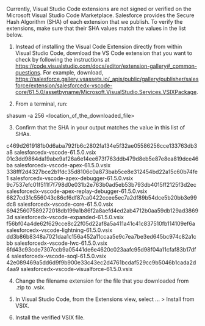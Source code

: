 Currently, Visual Studio Code extensions are not signed or verified on the
Microsoft Visual Studio Code Marketplace. Salesforce provides the Secure Hash
Algorithm (SHA) of each extension that we publish. To verify the extensions,
make sure that their SHA values match the values in the list below.

1. Instead of installing the Visual Code Extension directly from within Visual
   Studio Code, download the VS Code extension that you want to check by
   following the instructions at
   https://code.visualstudio.com/docs/editor/extension-gallery#_common-questions.
   For example, download,
   https://salesforce.gallery.vsassets.io/_apis/public/gallery/publisher/salesforce/extension/salesforcedx-vscode-core/61.5.0/assetbyname/Microsoft.VisualStudio.Services.VSIXPackage.

2. From a terminal, run:

shasum -a 256 <location_of_the_downloaded_file>

3. Confirm that the SHA in your output matches the value in this list of SHAs.

c469d2619181b0d6aba792fb6c2802fa134e5f32ae05586256cce133763db3a8  salesforcedx-vscode-61.5.0.vsix
01c3dd9864da19abe9af26a6e14ee673f763ddb479d8eb5e87e8ea819dce46ba  salesforcedx-vscode-apex-61.5.0.vsix
338fff2d4327bce2b1fdc35d8106c0a873bab5ce8e312454bd22a15c60b74fe1  salesforcedx-vscode-apex-debugger-61.5.0.vsix
9c7537efc01f511f7f798d0e031b2e763b0ad5eb53b793db4015ff2125f3d2ec  salesforcedx-vscode-apex-replay-debugger-61.5.0.vsix
6827cd31c556043c86cf6df87ca0422ccee5ec7a2df89b54dce5b20bb3e99dc8  salesforcedx-vscode-core-61.5.0.vsix
69425607589272018db199a1b86f2a8aefd4ed2ab4712b0aa59db129ad38693d  salesforcedx-vscode-expanded-61.5.0.vsix
f56bf04a4de62f629cce8c22f05d22af8a5a411a41c41c837510fb114109ef6a  salesforcedx-vscode-lightning-61.5.0.vsix
dd3b86b8348a7021daa1c156a452a11ccaa5e9c7ea7be3ed645bc974c82a1cbb  salesforcedx-vscode-lwc-61.5.0.vsix
6fd43c93cde7307ccb9a05441de6e4620c023aafc95d98f04a11cfaf83b17df4  salesforcedx-vscode-soql-61.5.0.vsix
42e089469a5dd6d9f9b900e33c43ec2d4761bcdaf529cc9b5046b1cada2d4aa9  salesforcedx-vscode-visualforce-61.5.0.vsix


4. Change the filename extension for the file that you downloaded from .zip to
.vsix.

5. In Visual Studio Code, from the Extensions view, select ... > Install from
VSIX.

6. Install the verified VSIX file.

